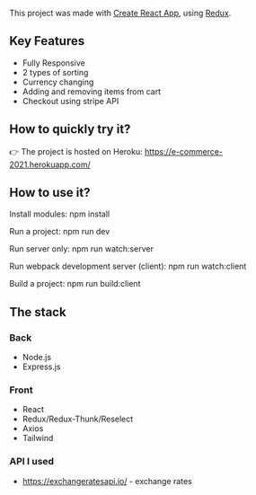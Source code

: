 This project was made with [Create React App](https://github.com/facebook/create-react-app), using [Redux](https://redux.js.org/).

## Key Features

- Fully Responsive
- 2 types of sorting
- Currency changing
- Adding and removing items from cart
- Checkout using stripe API

## How to quickly try it?

👉 The project is hosted on Heroku: https://e-commerce-2021.herokuapp.com/

## How to use it?
Install modules:
npm install

Run a project:
npm run dev

Run server only:
npm run watch:server

Run webpack development server (client):
npm run watch:client

Build a project:
npm run build:client

## The stack

### Back

- Node.js
- Express.js

### Front

- React
- Redux/Redux-Thunk/Reselect
- Axios
- Tailwind

### API I used

- https://exchangeratesapi.io/ - exchange rates
